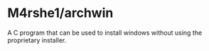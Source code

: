 # M4rshe1/archwin

A C program that can be used to install windows without using the proprietary installer.